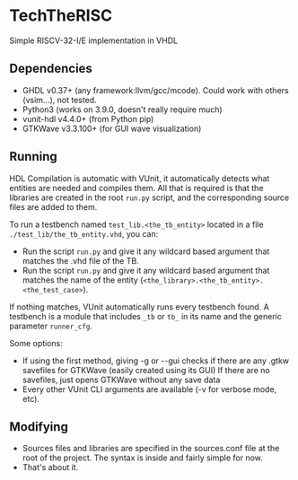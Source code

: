 # TechTheRISC
Simple RISCV-32-I/E implementation in VHDL

## Dependencies
- GHDL v0.37+ (any framework:llvm/gcc/mcode). Could work with others (vsim...), not tested.
- Python3 (works on 3.9.0, doesn't really require much)
- vunit-hdl v4.4.0+ (from Python pip)
- GTKWave v3.3.100+ (for GUI wave visualization)

## Running
HDL Compilation is automatic with VUnit, it automatically detects what entities are needed and compiles them.
All that is required is that the libraries are created in the root ```run.py``` script, and the corresponding source files are added to them.

To run a testbench named ```test_lib.<the_tb_entity>``` located in a file ```./test_lib/the_tb_entity.vhd```, you can:
- Run the script ```run.py``` and give it any wildcard based argument that matches the .vhd file of the TB.
- Run the script ```run.py``` and give it any wildcard based argument that matches the name of the entity (```<the_library>.<the_tb_entity>.<the_test_case>```).

If nothing matches, VUnit automatically runs every testbench found.
A testbench is a module that includes ```_tb``` or ```tb_``` in its name and the generic parameter ```runner_cfg```.

Some options:
- If using the first method, giving -g or --gui checks if there are any .gtkw savefiles for GTKWave (easily created using its GUI)
  If there are no savefiles, just opens GTKWave without any save data
- Every other VUnit CLI arguments are available (-v for verbose mode, etc).

## Modifying

- Sources files and libraries are specified in the sources.conf file at the root of the project. The syntax is inside and fairly simple for now.
- That's about it.
